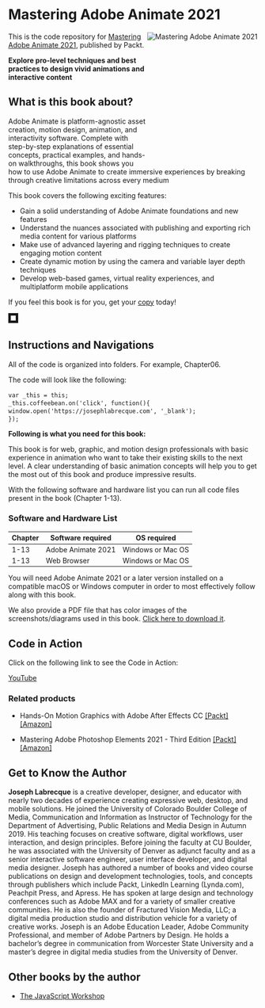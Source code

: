 # Mastering Adobe Animate 2021

<a href="https://www.packtpub.com/product/mastering-adobe-animate-2021/9781801074162?utm_source=github&utm_medium=repository&utm_campaign=9781801074162"><img src="https://static.packt-cdn.com/products/9781801074162/cover/smaller" alt="Mastering Adobe Animate 2021" height="256px" align="right"></a>

This is the code repository for [Mastering Adobe Animate 2021](https://www.packtpub.com/product/mastering-adobe-animate-2021/9781801074162?utm_source=github&utm_medium=repository&utm_campaign=9781801074162), published by Packt.

**Explore pro-level techniques and best practices to design vivid animations and interactive content**

## What is this book about?
Adobe Animate is platform-agnostic asset creation, motion design, animation, and interactivity software. Complete with step-by-step explanations of essential concepts, practical examples, and hands-on walkthroughs, this book shows you how to use Adobe Animate to create immersive experiences by breaking through creative limitations across every medium

This book covers the following exciting features: 
* Gain a solid understanding of Adobe Animate foundations and new features
* Understand the nuances associated with publishing and exporting rich media content for various platforms
* Make use of advanced layering and rigging techniques to create engaging motion content
* Create dynamic motion by using the camera and variable layer depth techniques
* Develop web-based games, virtual reality experiences, and multiplatform mobile applications

If you feel this book is for you, get your [copy](https://www.amazon.com/dp/180107416X) today!

<a href="https://www.packtpub.com/?utm_source=github&utm_medium=banner&utm_campaign=GitHubBanner"><img src="https://raw.githubusercontent.com/PacktPublishing/GitHub/master/GitHub.png" 
alt="https://www.packtpub.com/" border="5" /></a>


## Instructions and Navigations
All of the code is organized into folders. For example, Chapter06.

The code will look like the following:
```
var _this = this;
_this.coffeebean.on('click', function(){
window.open('https://josephlabrecque.com', '_blank');
});
```

**Following is what you need for this book:**

This book is for web, graphic, and motion design professionals with basic experience in animation who want to take their existing skills to the next level. A clear understanding of basic animation concepts will help you to get the most out of this book and produce impressive results.

With the following software and hardware list you can run all code files present in the book (Chapter 1-13).

### Software and Hardware List

| Chapter  | Software required                   | OS required                        |
| -------- | ------------------------------------| -----------------------------------|
| 1-13     | Adobe Animate 2021                  | Windows or Mac OS                  |
| 1-13     | Web Browser                         | Windows or Mac OS                  |

You will need Adobe Animate 2021 or a later version installed on a compatible macOS or Windows computer in order to most effectively follow along with this book.


We also provide a PDF file that has color images of the screenshots/diagrams used in this book. [Click here to download it](https://static.packt-cdn.com/downloads/9781801074162_ColorImages.pdf).

## Code in Action

Click on the following link to see the Code in Action:

[YouTube](https://www.youtube.com/playlist?list=PLeLcvrwLe187AOlfoGMQTDqCfIiPO0JmI)

### Related products <Other books you may enjoy>
* Hands-On Motion Graphics with Adobe After Effects CC [[Packt]](https://www.packtpub.com/product/hands-on-motion-graphics-with-adobe-after-effects-cc/9781789345155?utm_source=github&utm_medium=repository&utm_campaign=9781789345155) [[Amazon]](https://www.amazon.com/dp/1789345154)

* Mastering Adobe Photoshop Elements 2021 - Third Edition [[Packt]](https://www.packtpub.com/product/mastering-adobe-photoshop-elements-2021-third-edition/9781800566996?utm_source=github&utm_medium=repository&utm_campaign=9781800566996) [[Amazon]](https://www.amazon.com/dp/1800566999)

## Get to Know the Author
**Joseph Labrecque**
is a creative developer, designer, and educator with nearly two decades of experience creating expressive web, desktop, and mobile solutions. He joined the University of Colorado Boulder College of Media, Communication and Information as Instructor of Technology for the Department of Advertising, Public Relations and Media Design in Autumn 2019. His teaching focuses on creative software, digital workflows, user interaction, and design principles. Before joining the faculty at CU Boulder, he was associated with the University of Denver as adjunct faculty and as a senior interactive software engineer, user interface developer, and digital media designer.
Joseph has authored a number of books and video course publications on design and development technologies, tools, and concepts through publishers which include Packt, LinkedIn Learning (Lynda.com), Peachpit Press, and Apress. He has spoken at large design and technology conferences such as Adobe MAX and for a variety of smaller creative communities. He is also the founder of Fractured Vision Media, LLC; a digital media production studio and distribution vehicle for a variety of creative works.
Joseph is an Adobe Education Leader, Adobe Community Professional, and member of Adobe Partners by Design. He holds a bachelor’s degree in communication from Worcester State University and a master’s degree in digital media studies from the University of Denver.


## Other books by the author
* [The JavaScript Workshop](https://www.packtpub.com/product/the-javascript-workshop/9781838641917?utm_source=github&utm_medium=repository&utm_campaign=9781838641917)



